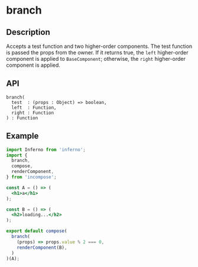 # branch
## Description
Accepts a test function and two higher-order components. The test function is passed the props from the owner. If it returns true, the `left` higher-order component is applied to `BaseComponent`; otherwise, the `right` higher-order component is applied.

## API
```
branch(
  test  : (props : Object) => boolean,
  left  : Function,
  right : Function
) : Function
```

## Example
```jsx
import Inferno from 'inferno';
import {
  branch,
  compose,
  renderComponent,
} from 'incompose';

const A = () => (
  <h1>a</h1>
);

const B = () => (
  <h2>loading...</h2>
);

export default compose(
  branch(
    (props) => props.value % 2 === 0,
    renderComponent(B),
  )
)(A);
```

